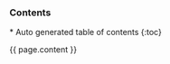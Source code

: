   <div class="panel panel-default" id="toc_panel">
    <div class="panel-heading">
      <h3 class="panel-title">
        Contents
      </h3>
    </div>
    <div class="panel-body">
    <div id="toc">
<div markdown="1">
*  Auto generated table of contents
{:toc}
</div>
    </div>
    </div>
  </div>

<!-- CUT -->

{{ page.content }}

